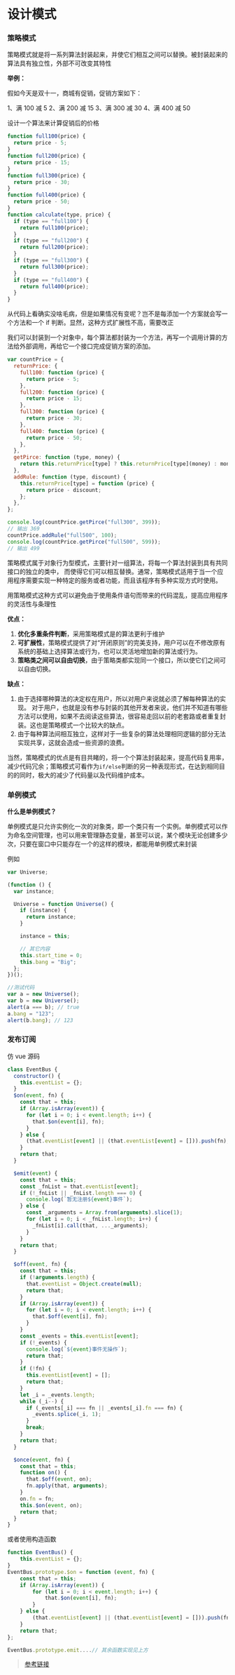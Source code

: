 # 设计模式

### 策略模式

策略模式就是将一系列算法封装起来，并使它们相互之间可以替换。被封装起来的算法具有独立性，外部不可改变其特性

**举例：**

假如今天是双十一，商城有促销，促销方案如下：

1、满 100 减 5
2、满 200 减 15
3、满 300 减 30
4、满 400 减 50

设计一个算法来计算促销后的价格

```js
function full100(price) {
  return price - 5;
}
function full200(price) {
  return price - 15;
}
function full300(price) {
  return price - 30;
}
function full400(price) {
  return price - 50;
}
function calculate(type, price) {
  if (type == "full100") {
    return full100(price);
  }
  if (type == "full200") {
    return full200(price);
  }
  if (type == "full300") {
    return full300(price);
  }
  if (type == "full400") {
    return full400(price);
  }
}
```

从代码上看确实没啥毛病，但是如果情况有变呢？岂不是每添加一个方案就会写一个方法和一个 if 判断。显然，这种方式扩展性不高，需要改正

我们可以封装到一个对象中，每个算法都封装为一个方法，再写一个调用计算的方法给外部调用，再给它一个接口完成促销方案的添加。

```js
var countPrice = {
  returnPrice: {
    full100: function (price) {
      return price - 5;
    },
    full200: function (price) {
      return price - 15;
    },
    full300: function (price) {
      return price - 30;
    },
    full400: function (price) {
      return price - 50;
    },
  },
  getPirce: function (type, money) {
    return this.returnPrice[type] ? this.returnPrice[type](money) : money;
  },
  addRule: function (type, discount) {
    this.returnPrice[type] = function (price) {
      return price - discount;
    };
  },
};

console.log(countPrice.getPirce("full300", 399));
// 输出 369
countPrice.addRule("full500", 100);
console.log(countPrice.getPirce("full500", 599));
// 输出 499
```

策略模式属于对象行为型模式，主要针对一组算法，将每一个算法封装到具有共同接口的独立的类中， 而使得它们可以相互替换。通常，策略模式适用于当一个应用程序需要实现一种特定的服务或者功能，而且该程序有多种实现方式时使用。

用策略模式这种方式可以避免由于使用条件语句而带来的代码混乱，提高应用程序的灵活性与条理性

**优点：**

1. **优化多重条件判断**，采用策略模式是的算法更利于维护
2. **可扩展性**，策略模式提供了对“开闭原则”的完美支持，用户可以在不修改原有系统的基础上选择算法或行为，也可以灵活地增加新的算法或行为。
3. **策略类之间可以自由切换**，由于策略类都实现同一个接口，所以使它们之间可以自由切换。

**缺点：**

1. 由于选择哪种算法的决定权在用户，所以对用户来说就必须了解每种算法的实现。 对于用户，也就是没有参与封装的其他开发者来说，他们并不知道有哪些方法可以使用，如果不去阅读这些算法，很容易走回以前的老套路或者重复封装。这也是策略模式一个比较大的缺点。
2. 由于每种算法间相互独立，这样对于一些复杂的算法处理相同逻辑的部分无法实现共享，这就会造成一些资源的浪费。

当然，策略模式的优点是有目共睹的，将一个个算法封装起来，提高代码复用率，减少代码冗余；策略模式可看作为`if/else`判断的另一种表现形式，在达到相同目的的同时，极大的减少了代码量以及代码维护成本。

### 单例模式

**什么是单例模式？**

单例模式是只允许实例化一次的对象类，即一个类只有一个实例。单例模式可以作为命名空间管理，也可以用来管理静态变量，甚至可以说，某个模块无论创建多少次，只要在窗口中只能存在一个的这样的模块，都能用单例模式来封装

例如

```js
var Universe;

(function () {
  var instance;

  Universe = function Universe() {
    if (instance) {
      return instance;
    }

    instance = this;

    // 其它内容
    this.start_time = 0;
    this.bang = "Big";
  };
})();

//测试代码
var a = new Universe();
var b = new Universe();
alert(a === b); // true
a.bang = "123";
alert(b.bang); // 123
```

### 发布订阅

仿 vue 源码

```js
class EventBus {
  constructor() {
    this.eventList = {};
  }
  $on(event, fn) {
    const that = this;
    if (Array.isArray(event)) {
      for (let i = 0; i < event.length; i++) {
        that.$on(event[i], fn);
      }
    } else {
      (that.eventList[event] || (that.eventList[event] = [])).push(fn);
    }
    return that;
  }

  $emit(event) {
    const that = this;
    const _fnList = that.eventList[event];
    if (!_fnList || _fnList.length === 0) {
      console.log(`暂无注册${event}事件`);
    } else {
      const _arguments = Array.from(arguments).slice(1);
      for (let i = 0; i < _fnList.length; i++) {
        _fnList[i].call(that, ..._arguments);
      }
    }
    return that;
  }

  $off(event, fn) {
    const that = this;
    if (!arguments.length) {
      that.eventList = Object.create(null);
      return that;
    }
    if (Array.isArray(event)) {
      for (let i = 0; i < event.length; i++) {
        that.$off(event[i], fn);
      }
    }
    const _events = this.eventList[event];
    if (!_events) {
      console.log(`${event}事件无操作`);
      return that;
    }
    if (!fn) {
      this.eventList[event] = [];
      return that;
    }
    let _i = _events.length;
    while (_i--) {
      if (_events[_i] === fn || _events[_i].fn === fn) {
        _events.splice(_i, 1);
      }
      break;
    }
    return that;
  }

  $once(event, fn) {
    const that = this;
    function on() {
      that.$off(event, on);
      fn.apply(that, arguments);
    }
    on.fn = fn;
    this.$on(event, on);
    return that;
  }
}
```

或者使用构造函数

```js
function EventBus() {
    this.eventList = {};
}
EventBus.prototype.$on = function (event, fn) {
    const that = this;
    if (Array.isArray(event)) {
        for (let i = 0; i < event.length; i++) {
            that.$on(event[i], fn);
        }
    } else {
        (that.eventList[event] || (that.eventList[event] = [])).push(fn);
    }
    return that;
};

EventBus.prototype.emit....// 其余函数实现见上方

```

> [参考链接](https://www.zhihu.com/people/jacobwuzdong/posts)
